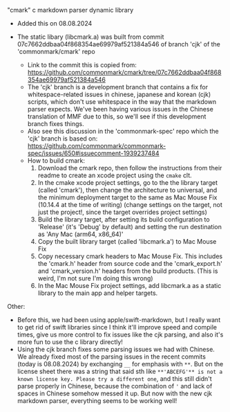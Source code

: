 
"cmark" c markdown parser dynamic library 

- Added this on 08.08.2024

- The static libary (libcmark.a) was built from commit 07c7662ddbaa04f868354ae69979af521384a546 of branch 'cjk' of the 'commonmark/cmark' repo
    - Link to the commit this is copied from: https://github.com/commonmark/cmark/tree/07c7662ddbaa04f868354ae69979af521384a546
    - The 'cjk' branch is a development branch that contains a fix for whitespace-related issues in chinese, japanese and korean (cjk) scripts, which don't use whitespace in the way that the markdown parser expects. 
        We've been having various issues in the Chinese translation of MMF due to this, so we'll see if this development branch fixes things.
    - Also see this discussion in the 'commonmark-spec' repo which the 'cjk' branch is based on: https://github.com/commonmark/commonmark-spec/issues/650#issuecomment-1939237484
    - How to build cmark:
        1. Download the cmark repo, then follow the instructions from their readme to create an xcode project using the `cmake` clt.
        2. In the cmake xcode project settings, go to the the library target (called 'cmark'), then change the architecture to universal, 
            and the minimum deployment target to the same as Mac Mouse Fix (10.14.4 at the time of writing) (change settings on the target, not just the project!, since the target overrides project settings) 
        3. Build the library target, after setting its build configuration to 'Release' (it's 'Debug' by default) and setting the run destination as 'Any Mac (arm64, x86_64)'
        4. Copy the built library target (called 'libcmark.a') to Mac Mouse Fix
        5. Copy necessary cmark headers to Mac Mouse Fix. This includes the 'cmark.h' header from source code and the 'cmark_export.h' and 'cmark_version.h' headers from the build products. 
            (This is weird, I'm not sure I'm doing this wrong)
        6. In the Mac Mouse Fix project settings, add libcmark.a as a static library to the main app and helper targets. 

Other: 
- Before this, we had been using apple/swift-markdown, but I really want to get rid of swift libraries since I think it'll improve speed and compile times, give us more control 
    to fix issues like the cjk parsing, and also it's more fun to use the c library directly!
- Using the cjk branch fixes some parsing issues we had with Chinese. We already fixed most of the parsing issues in the recent commits (today is 08.08.2024) by exchanging `__` 
    for emphasis with `**`. But on the license sheet there was a string that said sth like ```**'ABCEFG'** is not a known license key. Please try a different one```, and this 
    still didn't parse properly in Chinese, because the combination of `'` and lack of spaces in Chinese somehow messed it up. But now with the new cjk markdown parser, everything
     seems to be working well!

